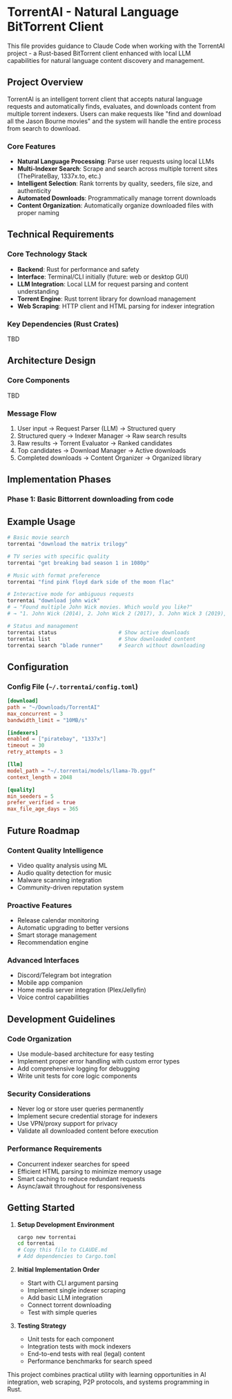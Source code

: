 # TorrentAI - Natural Language BitTorrent Client

This file provides guidance to Claude Code when working with the TorrentAI project - a Rust-based BitTorrent client enhanced with local LLM capabilities for natural language content discovery and management.

## Project Overview

TorrentAI is an intelligent torrent client that accepts natural language requests and automatically finds, evaluates, and downloads content from multiple torrent indexers. Users can make requests like "find and download all the Jason Bourne movies" and the system will handle the entire process from search to download.

### Core Features
- **Natural Language Processing**: Parse user requests using local LLMs
- **Multi-Indexer Search**: Scrape and search across multiple torrent sites (ThePirateBay, 1337x.to, etc.)
- **Intelligent Selection**: Rank torrents by quality, seeders, file size, and authenticity
- **Automated Downloads**: Programmatically manage torrent downloads
- **Content Organization**: Automatically organize downloaded files with proper naming

## Technical Requirements

### Core Technology Stack
- **Backend**: Rust for performance and safety
- **Interface**: Terminal/CLI initially (future: web or desktop GUI)
- **LLM Integration**: Local LLM for request parsing and content understanding
- **Torrent Engine**: Rust torrent library for download management
- **Web Scraping**: HTTP client and HTML parsing for indexer integration

### Key Dependencies (Rust Crates)
TBD

## Architecture Design

### Core Components

TBD

### Message Flow
1. User input → Request Parser (LLM) → Structured query
2. Structured query → Indexer Manager → Raw search results
3. Raw results → Torrent Evaluator → Ranked candidates
4. Top candidates → Download Manager → Active downloads
5. Completed downloads → Content Organizer → Organized library

## Implementation Phases

### Phase 1: Basic Bittorrent downloading from code

## Example Usage

```bash
# Basic movie search
torrentai "download the matrix trilogy"

# TV series with specific quality
torrentai "get breaking bad season 1 in 1080p"

# Music with format preference
torrentai "find pink floyd dark side of the moon flac"

# Interactive mode for ambiguous requests
torrentai "download john wick"
# → "Found multiple John Wick movies. Which would you like?"
# → "1. John Wick (2014), 2. John Wick 2 (2017), 3. John Wick 3 (2019), 4. All of them"

# Status and management
torrentai status                    # Show active downloads
torrentai list                      # Show downloaded content
torrentai search "blade runner"     # Search without downloading
```

## Configuration

### Config File (`~/.torrentai/config.toml`)
```toml
[download]
path = "~/Downloads/TorrentAI"
max_concurrent = 3
bandwidth_limit = "10MB/s"

[indexers]
enabled = ["piratebay", "1337x"]
timeout = 30
retry_attempts = 3

[llm]
model_path = "~/.torrentai/models/llama-7b.gguf"
context_length = 2048

[quality]
min_seeders = 5
prefer_verified = true
max_file_age_days = 365
```

## Future Roadmap

### Content Quality Intelligence
- Video quality analysis using ML
- Audio quality detection for music
- Malware scanning integration
- Community-driven reputation system

### Proactive Features
- Release calendar monitoring
- Automatic upgrading to better versions
- Smart storage management
- Recommendation engine

### Advanced Interfaces
- Discord/Telegram bot integration
- Mobile app companion
- Home media server integration (Plex/Jellyfin)
- Voice control capabilities

## Development Guidelines

### Code Organization
- Use module-based architecture for easy testing
- Implement proper error handling with custom error types
- Add comprehensive logging for debugging
- Write unit tests for core logic components

### Security Considerations
- Never log or store user queries permanently
- Implement secure credential storage for indexers
- Use VPN/proxy support for privacy
- Validate all downloaded content before execution

### Performance Requirements
- Concurrent indexer searches for speed
- Efficient HTML parsing to minimize memory usage
- Smart caching to reduce redundant requests
- Async/await throughout for responsiveness

## Getting Started

1. **Setup Development Environment**
   ```bash
   cargo new torrentai
   cd torrentai
   # Copy this file to CLAUDE.md
   # Add dependencies to Cargo.toml
   ```

2. **Initial Implementation Order**
   - Start with CLI argument parsing
   - Implement single indexer scraping
   - Add basic LLM integration
   - Connect torrent downloading
   - Test with simple queries

3. **Testing Strategy**
   - Unit tests for each component
   - Integration tests with mock indexers
   - End-to-end tests with real (legal) content
   - Performance benchmarks for search speed

This project combines practical utility with learning opportunities in AI integration, web scraping, P2P protocols, and systems programming in Rust.